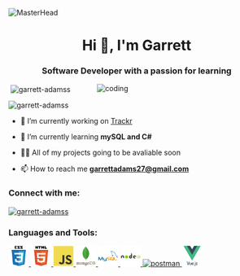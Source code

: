 ![MasterHead](https://indoanalytica.com/static/images/bannerr.gif)
<h1 align="center">Hi 👋, I'm Garrett</h1>
<h3 align="center">Software Developer with a passion for learning</h3>
<img alt="coding" align="right" src="https://r7q6w9z6.rocketcdn.me/career/wp-content/uploads/2021/06/2-46.gif" width="330" />





<!-- <p><img align="left" src="https://github-readme-stats.vercel.app/api/top-langs?username=garrett-adamss&show_icons=true&locale=en&layout=compact" alt="garrett-adamss" /></p> -->

<p>&nbsp;<img align="center" src="https://github-readme-stats.vercel.app/api?username=garrett-adamss&show_icons=true&locale=en" alt="garrett-adamss" /></p>
<p align="left"> <img src="https://komarev.com/ghpvc/?username=garrett-adamss&label=Profile%20views&color=0e75b6&style=flat" alt="garrett-adamss" /> </p>

- 🔭 I’m currently working on [Trackr](https://github.com/garrett-adamss/Trackr.git)

- 🌱 I’m currently learning **mySQL and C#**

- 👨‍💻 All of my projects going to be avaliable soon

<!-- - 👨‍💻 All of my projects are available at 
[coming soon...](coming soon...)-->

- 📫 How to reach me **garrettadams27@gmail.com**

<h3 align="left">Connect with me:</h3>
<p align="left">
<a href="https://linkedin.com/in/garrett-adamss" target="blank"><img align="center" src="https://raw.githubusercontent.com/rahuldkjain/github-profile-readme-generator/master/src/images/icons/Social/linked-in-alt.svg" alt="garrett-adamss" height="30" width="40" /></a>
</p>

<h3 align="left">Languages and Tools:</h3>
<p align="left"> <a href="https://www.w3schools.com/css/" target="_blank" rel="noreferrer"> <img src="https://raw.githubusercontent.com/devicons/devicon/master/icons/css3/css3-original-wordmark.svg" alt="css3" width="40" height="40"/> </a> <a href="https://www.w3.org/html/" target="_blank" rel="noreferrer"> <img src="https://raw.githubusercontent.com/devicons/devicon/master/icons/html5/html5-original-wordmark.svg" alt="html5" width="40" height="40"/> </a> <a href="https://developer.mozilla.org/en-US/docs/Web/JavaScript" target="_blank" rel="noreferrer"> <img src="https://raw.githubusercontent.com/devicons/devicon/master/icons/javascript/javascript-original.svg" alt="javascript" width="40" height="40"/> </a> <a href="https://www.mongodb.com/" target="_blank" rel="noreferrer"> <img src="https://raw.githubusercontent.com/devicons/devicon/master/icons/mongodb/mongodb-original-wordmark.svg" alt="mongodb" width="40" height="40"/> </a> <a href="https://www.mysql.com/" target="_blank" rel="noreferrer"> <img src="https://raw.githubusercontent.com/devicons/devicon/master/icons/mysql/mysql-original-wordmark.svg" alt="mysql" width="40" height="40"/> </a> <a href="https://nodejs.org" target="_blank" rel="noreferrer"> <img src="https://raw.githubusercontent.com/devicons/devicon/master/icons/nodejs/nodejs-original-wordmark.svg" alt="nodejs" width="40" height="40"/> </a> <a href="https://postman.com" target="_blank" rel="noreferrer"> <img src="https://www.vectorlogo.zone/logos/getpostman/getpostman-icon.svg" alt="postman" width="40" height="40"/> </a> <a href="https://vuejs.org/" target="_blank" rel="noreferrer"> <img src="https://raw.githubusercontent.com/devicons/devicon/master/icons/vuejs/vuejs-original-wordmark.svg" alt="vuejs" width="40" height="40"/> </a> </p>




